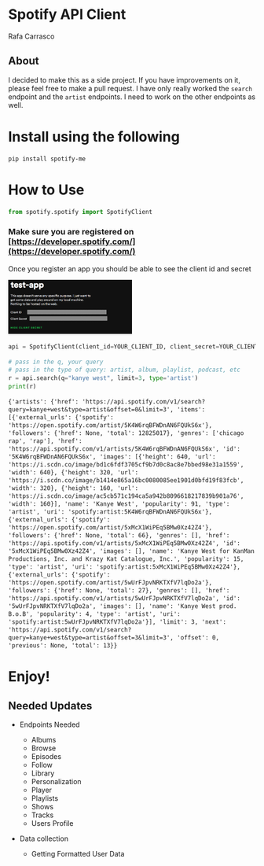 # Spotify API Client
Rafa Carrasco

## About
I decided to make this as a side project. If you have improvements on it, please feel free to make a pull request. I have only really worked the `search` endpoint and the `artist` endpoints. I need to work on the other endpoints as well.

# Install using the following

```
pip install spotify-me
```

# How to Use


```python
from spotify.spotify import SpotifyClient
```

### Make sure you are registered on [https://developer.spotify.com/](https://developer.spotify.com/)

Once you register an app you should be able to see the client id and secret

<img src="images/spotify-credentials.png" width="50%"/>


```python
api = SpotifyClient(client_id=YOUR_CLIENT_ID, client_secret=YOUR_CLIENT_SECRET)
```


```python
# pass in the q, your query
# pass in the type of query: artist, album, playlist, podcast, etc
r = api.search(q="kanye west", limit=3, type='artist')
print(r)
```

    {'artists': {'href': 'https://api.spotify.com/v1/search?query=kanye+west&type=artist&offset=0&limit=3', 'items': [{'external_urls': {'spotify': 'https://open.spotify.com/artist/5K4W6rqBFWDnAN6FQUkS6x'}, 'followers': {'href': None, 'total': 12825017}, 'genres': ['chicago rap', 'rap'], 'href': 'https://api.spotify.com/v1/artists/5K4W6rqBFWDnAN6FQUkS6x', 'id': '5K4W6rqBFWDnAN6FQUkS6x', 'images': [{'height': 640, 'url': 'https://i.scdn.co/image/bd1c6fdf3705cf9b7d0c8ac8e7bbed98e31a1559', 'width': 640}, {'height': 320, 'url': 'https://i.scdn.co/image/b1414e865a16bc0080085ee1901d0bfd19f83fcb', 'width': 320}, {'height': 160, 'url': 'https://i.scdn.co/image/ac5cb571c194ca5a942b8096618217839b901a76', 'width': 160}], 'name': 'Kanye West', 'popularity': 91, 'type': 'artist', 'uri': 'spotify:artist:5K4W6rqBFWDnAN6FQUkS6x'}, {'external_urls': {'spotify': 'https://open.spotify.com/artist/5xMcX1WiPEq5BMw0Xz42Z4'}, 'followers': {'href': None, 'total': 66}, 'genres': [], 'href': 'https://api.spotify.com/v1/artists/5xMcX1WiPEq5BMw0Xz42Z4', 'id': '5xMcX1WiPEq5BMw0Xz42Z4', 'images': [], 'name': 'Kanye West for KanMan Productions, Inc. and Krazy Kat Catalogue, Inc.', 'popularity': 15, 'type': 'artist', 'uri': 'spotify:artist:5xMcX1WiPEq5BMw0Xz42Z4'}, {'external_urls': {'spotify': 'https://open.spotify.com/artist/5wUrFJpvNRKTXfV7lqDo2a'}, 'followers': {'href': None, 'total': 27}, 'genres': [], 'href': 'https://api.spotify.com/v1/artists/5wUrFJpvNRKTXfV7lqDo2a', 'id': '5wUrFJpvNRKTXfV7lqDo2a', 'images': [], 'name': 'Kanye West prod. B.o.B', 'popularity': 4, 'type': 'artist', 'uri': 'spotify:artist:5wUrFJpvNRKTXfV7lqDo2a'}], 'limit': 3, 'next': 'https://api.spotify.com/v1/search?query=kanye+west&type=artist&offset=3&limit=3', 'offset': 0, 'previous': None, 'total': 13}}


# Enjoy!

## Needed Updates
* Endpoints Needed
    * Albums
    * Browse
    * Episodes
    * Follow
    * Library
    * Personalization
    * Player
    * Playlists
    * Shows
    * Tracks
    * Users Profile
    
* Data collection
    * Getting Formatted User Data
